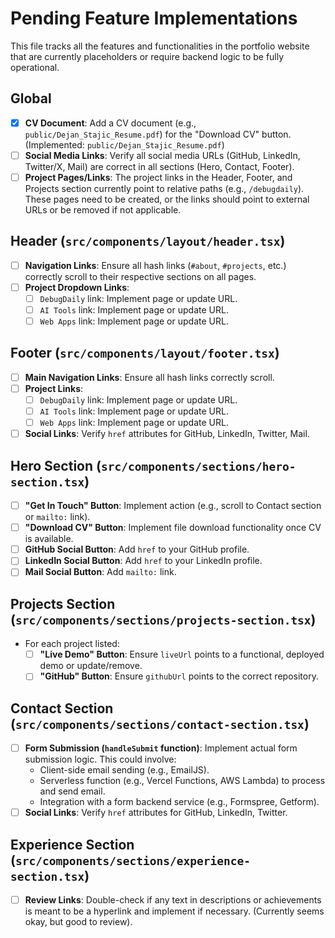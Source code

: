 # Pending Feature Implementations

This file tracks all the features and functionalities in the portfolio website that are currently placeholders or require backend logic to be fully operational.

## Global
- [x] **CV Document**: Add a CV document (e.g., `public/Dejan_Stajic_Resume.pdf`) for the "Download CV" button. (Implemented: `public/Dejan_Stajic_Resume.pdf`)
- [ ] **Social Media Links**: Verify all social media URLs (GitHub, LinkedIn, Twitter/X, Mail) are correct in all sections (Hero, Contact, Footer).
- [ ] **Project Pages/Links**: The project links in the Header, Footer, and Projects section currently point to relative paths (e.g., `/debugdaily`). These pages need to be created, or the links should point to external URLs or be removed if not applicable.

## Header (`src/components/layout/header.tsx`)
- [ ] **Navigation Links**: Ensure all hash links (`#about`, `#projects`, etc.) correctly scroll to their respective sections on all pages.
- [ ] **Project Dropdown Links**:
    - [ ] `DebugDaily` link: Implement page or update URL.
    - [ ] `AI Tools` link: Implement page or update URL.
    - [ ] `Web Apps` link: Implement page or update URL.

## Footer (`src/components/layout/footer.tsx`)
- [ ] **Main Navigation Links**: Ensure all hash links correctly scroll.
- [ ] **Project Links**:
    - [ ] `DebugDaily` link: Implement page or update URL.
    - [ ] `AI Tools` link: Implement page or update URL.
    - [ ] `Web Apps` link: Implement page or update URL.
- [ ] **Social Links**: Verify `href` attributes for GitHub, LinkedIn, Twitter, Mail.

## Hero Section (`src/components/sections/hero-section.tsx`)
- [ ] **"Get In Touch" Button**: Implement action (e.g., scroll to Contact section or `mailto:` link).
- [ ] **"Download CV" Button**: Implement file download functionality once CV is available.
- [ ] **GitHub Social Button**: Add `href` to your GitHub profile.
- [ ] **LinkedIn Social Button**: Add `href` to your LinkedIn profile.
- [ ] **Mail Social Button**: Add `mailto:` link.

## Projects Section (`src/components/sections/projects-section.tsx`)
- For each project listed:
    - [ ] **"Live Demo" Button**: Ensure `liveUrl` points to a functional, deployed demo or update/remove.
    - [ ] **"GitHub" Button**: Ensure `githubUrl` points to the correct repository.

## Contact Section (`src/components/sections/contact-section.tsx`)
- [ ] **Form Submission (`handleSubmit` function)**: Implement actual form submission logic. This could involve:
    - Client-side email sending (e.g., EmailJS).
    - Serverless function (e.g., Vercel Functions, AWS Lambda) to process and send email.
    - Integration with a form backend service (e.g., Formspree, Getform).
- [ ] **Social Links**: Verify `href` attributes for GitHub, LinkedIn, Twitter.

## Experience Section (`src/components/sections/experience-section.tsx`)
- [ ] **Review Links**: Double-check if any text in descriptions or achievements is meant to be a hyperlink and implement if necessary. (Currently seems okay, but good to review). 